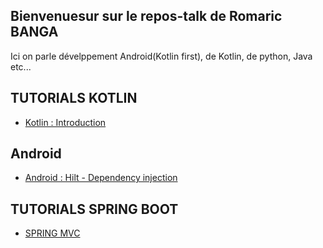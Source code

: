 ## Bienvenuesur sur le repos-talk de Romaric BANGA
   
Ici on parle dévelppement Android(Kotlin first), de Kotlin, de python, Java etc...
   
## TUTORIALS KOTLIN
  - [Kotlin : Introduction](https://docs.google.com/presentation/d/1s4Rtwm6m5EH54N0aOjj97T3tla9rQOGHwv1TPQjDFZg/edit?usp=sharing)
   
## Android
  - [Android : Hilt - Dependency injection](https://github.com/bangaromaric/hilt-mvvm)

## TUTORIALS SPRING BOOT
- [SPRING MVC](https://github.com/bangaromaric/Order-app)


